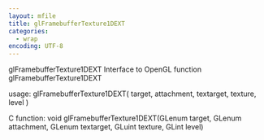 ```yaml
---
layout: mfile
title: glFramebufferTexture1DEXT
categories:
  - wrap
encoding: UTF-8
---
```


glFramebufferTexture1DEXT  Interface to OpenGL function glFramebufferTexture1DEXT

usage:  glFramebufferTexture1DEXT( target, attachment, textarget, texture, level )

C function:  void glFramebufferTexture1DEXT(GLenum target, GLenum attachment, GLenum textarget, GLuint texture, GLint level)